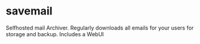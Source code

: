 # savemail
Selfhosted mail Archiver. Regularly downloads all emails for your users for storage and backup. Includes a WebUI
